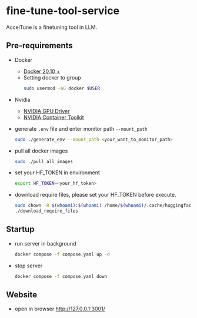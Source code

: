 # fine-tune-tool-service
AccelTune is a finetuning tool in LLM.

## Pre-requirements
* Docker
  * [Docker 20.10 + ](https://docs.docker.com/engine/install/ubuntu/)
  * Setting docker to group
    ```bash
    sudo usermod -aG docker $USER
    ```

* Nvidia
  * [NVIDIA GPU Driver](https://docs.nvidia.com/datacenter/tesla/tesla-installation-notes/index.html)
  * [NVIDIA Container Toolkit](https://docs.nvidia.com/datacenter/cloud-native/container-toolkit/latest/install-guide.html#step-1-install-nvidia-container-toolkit)

* generate `.env` file and enter monitor path `--mount_path`
    ```bash
    sudo ./generate_env --mount_path <your_want_to_monitor_path>
    ```

* pull all docker images
    ```bash
    sudo ./pull_all_images
    ```

* set your HF_TOKEN in environment
    ```bash
    export HF_TOKEN=<your_hf_token>
    ```

* download require files, please set your HF_TOKEN before execute.
    ```bash
    sudo chown -R $(whoami):$(whoami) /home/$(whoami)/.cache/huggingface
    ./download_require_files
    ```

## Startup
* run server in background
    ```bash
    docker compose -f compose.yaml up -d
    ```

* stop server
    ```bash
    docker compose -f compose.yaml down
    ```

## Website
* open in browser http://127.0.0.1:3001/